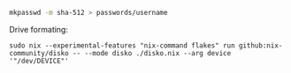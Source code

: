 ```bash
mkpasswd -m sha-512 > passwords/username
```

Drive formating:
```
sudo nix --experimental-features "nix-command flakes" run github:nix-community/disko -- --mode disko ./disko.nix --arg device '"/dev/DEVICE"'
```
